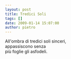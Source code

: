 ```yaml
---
layout: post
title: Tredici Soli
tags: []
date: 2009-01-14 15:07:00
author: pietro
---
```

All'ombra di tredici soli sinceri,<br/>appassiscono senza<br/>più foglie gli asfodeli.
